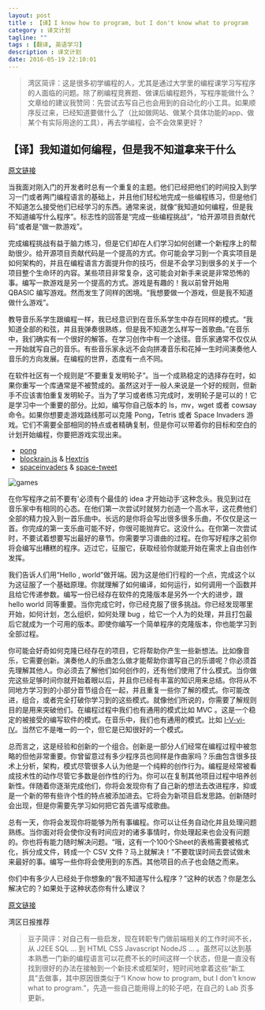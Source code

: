 ```yaml
---
layout: post
title : 【译】I know how to program, but I don't know what to program
category : 译文计划
tagline: ""
tags : [翻译, 英语学习]
description : 译文计划
date: 2016-05-19 22:10:01
---
```


> 湾区简评：这是很多初学编程的人，尤其是通过大学里的编程课学习写程序的人面临的问题。除了刷编程竞赛题、做课后编程题外，写程序能做什么？文章给的建议我赞同：先尝试去写自己也会用到的自动化的小工具。如果顺序反过来，已经知道要做什么了（比如做网站、做某个具体功能的app、做某个有实际用途的工具），再去学编程，会不会效果更好？

<!-- more -->

## 【译】我知道如何编程，但是我不知道拿来干什么

[原文链接](http://www.devdungeon.com/content/i-know-how-program-i-dont-know-what-program?utm_source=wanqu.co&utm_campaign=Wanqu+Daily&utm_medium=ios)

当我面对刚入门的开发者时总有一个重复的主题。他们已经把他们的时间投入到学习一门或者两门编程语言的基础上，并且他们轻松地完成一些编程练习，但是他们不知道怎么接受他们已经学习的东西。通常来说，就像“我知道如何编程，但是我不知道编写什么程序”。标志性的回答是“完成一些编程挑战”，“给开源项目贡献代码”或者是“做一款游戏”。

完成编程挑战有益于脑力练习，但是它们却在人们学习如何创建一个新程序上的帮助很少。给开源项目贡献代码是一个提高的方式。你可能会学习到一个真实项目是如何架构的，并且在编程语言方面提升你的技巧，但是不会学习到很多的关于一个项目整个生命环的内容。某些项目非常复杂，这可能会对新手来说是非常恐怖的事。编写一款游戏是另一个提高的方式。游戏是有趣的！我以前曾开始用 QBASIC 编写游戏。然而发生了同样的困境。“我想要做一个游戏，但是我不知道做什么游戏”。

教导音乐系学生跟编程一样，我已经意识到在音乐系学生中存在同样的模式。“我知道全部的和弦，并且我弹奏很熟练，但是我不知道怎么样写一首歌曲。”在音乐中，我们确实有一个很好的解答。在学习创作中有一个途径。音乐家通常不仅仅从一开始就写自己的音乐。有些音乐家永远不会向拼凑音乐和花掉一生时间演奏他人音乐的方向发展。在编程的世界，态度有一点不同。

在软件社区有一个规则是“不要重复发明轮子”。当一个成熟稳定的选择存在时，如果你重写一个库通常是不被赞成的。虽然这对于一般人来说是一个好的规则，但新手不应该害怕重复发明轮子。当为了学习或者练习完成时，发明轮子是可以的！它是学习中一个重要的部分。比如，编写你自己版本的 ls，mv，wget 或者 cowsay 命令。如果你想要走游戏路线那可以克隆 Pong，Tetris 或者 Space Invaders 游戏。它们不需要全部相同的特点或者精确复制，但是你可以带着你的目标和空白的计划开始编程，你要把游戏实现出来。

* [pong](https://github.com/greatcodeclub/pong)
* [blockrain.js](https://github.com/Aerolab/blockrain.js) & [Hextris](https://github.com/Hextris/hextris)
* [spaceinvaders](https://github.com/dwmkerr/spaceinvaders) & [space-tweet](https://github.com/fat/space-tweet)

![games](http://78renz.com1.z0.glb.clouddn.com/blog-20160519.png?imageslim)

在你写程序之前不要有'必须有个最佳的 idea 才开始动手'这种念头。我见到过在音乐家中有相同的心态。在他们第一次尝试时就努力创造一个高水平，这花费他们全部的精力投入到一首乐曲中。长远的是你将会写出很多很多乐曲，不仅仅是这一首。你完成的第一支乐曲可能不好，你很可能抛弃它。这没什么。在你第一次尝试时，不要试着想要写出最好的章节。你需要学习谱曲的过程。在你写好程序之前你将会编写出糟糕的程序。迈过它，征服它，获取经验你就能开始在需求上自由创作发挥。

我们告诉人们用“Hello , world”做开端。因为这是他们行程的一个点，完成这个以为这征服了一个基础原理。你就理解了如何编译，如何运行，如何调用一个函数并且给它传递参数。编写一份已经存在软件的克隆版本是另外一个大的进步，跟 hello world 同等重要。当你完成它时，你已经克服了很多挑战。你已经发现哪里开始，如何计划，怎么组织，如何处理 bug ，给它一个人为的处理，并且打包最后它就成为一个可用的版本。即使你编写一个简单程序的克隆版本，你也能学习到全部过程。

你可能会好奇如何克隆已经存在的项目，它将帮助你产生一些新想法。比如像音乐，它需要创新。演奏他人的乐曲怎么做才能帮助你谱写自己的乐谱呢？你必须首先理解其他人。你必须去了解他们如何创作的，还有他们使用了什么模式。当你做完这些足够时间你就开始着眼以后，并且你已经有丰富的知识用来总结。你将从不同地方学习到的小部分音节组合在一起，并且重复一些你了解的模式。你可能改进，组合，或者完全打破你学习到的这些模式。就像他们所说的，你需要了解规则目的是用来突破他们。在编程过程中我们也有通用的模式比如 MVC 。这是一个稳定的被接受的编写软件的模式。在音乐中，我们也有通用的模式。比如 [I-V-vi-IV](https://en.wikipedia.org/wiki/I%E2%80%93V%E2%80%93vi%E2%80%93IV_progression)。当然它不是唯一的一个，但它是已知很好的一个模式。

总而言之，这是经验和创新的一个组合。创新是一部分人们经常在编程过程中被忽略的但他非常重要。你曾留意过有多少程序员也同样是作曲家吗？乐曲包含很多技术上分析，架构，模式尽管很多人认为他是一个纯粹的创作行为。编程是经常被看成技术性的动作尽管它多数是创作性的行为。你可以在复制其他项目过程中培养创新性。伴随着你逐渐完成他们，你将会发现你有了自己新的想法去改进程序，抑或是一个新的带有些许个性的特点被添加进去。它将会为新项目启发思路。创新随时会出现，但是你需要先学习如何把它首先谱写成歌曲。

总有一天，你将会发现你将能够为所有事编程。你可以让任务自动化并且处理问题熟练。当你面对将会使你没有时间应对的诸多事情时，你处理起来也会没有问题的。你也将有能力随时解决问题。“哦，这有一个100个Sheet的表格需要被格式化，拆分成文件，转成一个 CSV 文件？马上就解决！”不要耽误时间去尝试做未来最好的事。编写一些你将会使用到的东西。其他项目的点子也会随之而来。

你们中有多少人已经处于你想象的“我不知道写什么程序？”这种的状态？你是怎么解决它的？如果处于这种状态你有什么建议？

[原文链接](http://www.devdungeon.com/content/i-know-how-program-i-dont-know-what-program?utm_source=wanqu.co&utm_campaign=Wanqu+Daily&utm_medium=ios)

湾区日报推荐

> 豆子简评：对自己有一些启发，现在转职专门做前端相关的工作时间不长，从 J2EE SQL  ... 到 HTML CSS Javascript NodeJS ... 。虽然可以达到基本熟悉一门新的编程语言可以花费不长的时间这样一个状态，但是一直没有找到很好的办法在接触到一个新技术或框架时，短时间地拿着这些“新工具”去做事，其中原因很类似于“I Know how to program, but I don't know what to program.”，先造一些自己能用得上的轮子吧，在自己的 Lab 页多更新。